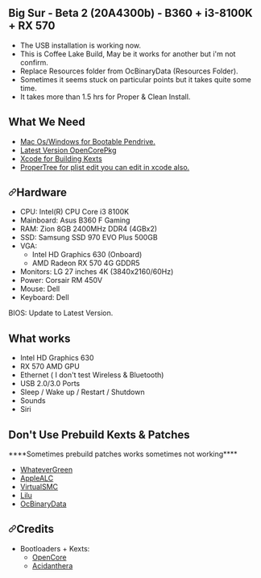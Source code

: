 <div class="Box-body px-5 pb-5">
  <h2>Big Sur - Beta 2 (20A4300b) - B360 + i3-8100K + RX 570</h2>
  <ul>
<li>The USB installation is working now.</li>
<li>This is Coffee Lake Build, May be it works for another but i'm not confirm.</li>
<li>Replace Resources folder from OcBinaryData (Resources Folder).</li>
<li>Sometimes it seems stuck on particular points but it takes quite some time.</li>
<li>It takes more than 1.5 hrs for Proper & Clean Install.</li>
  </ul>

<h2>What We Need</h2>
<ul>
<li><a href="https://github.com/acidanthera/WhateverGreen">Mac Os/Windows for Bootable Pendrive.</a></li>
<li><a href="https://github.com/acidanthera/OpenCorePkg">Latest Version OpenCorePkg</a></li>
<li><a href="https://github.com/acidanthera/">Xcode for Building Kexts</a></li>
<li><a href="https://github.com/corpnewt/ProperTree">ProperTree for plist edit you can edit in xcode also.</a></li>
</ul>

<h2><a id="user-content-hardware" class="anchor" aria-hidden="true" href="#hardware"><svg class="octicon octicon-link" viewBox="0 0 16 16" version="1.1" width="16" height="16" aria-hidden="true"><path fill-rule="evenodd" d="M7.775 3.275a.75.75 0 001.06 1.06l1.25-1.25a2 2 0 112.83 2.83l-2.5 2.5a2 2 0 01-2.83 0 .75.75 0 00-1.06 1.06 3.5 3.5 0 004.95 0l2.5-2.5a3.5 3.5 0 00-4.95-4.95l-1.25 1.25zm-4.69 9.64a2 2 0 010-2.83l2.5-2.5a2 2 0 012.83 0 .75.75 0 001.06-1.06 3.5 3.5 0 00-4.95 0l-2.5 2.5a3.5 3.5 0 004.95 4.95l1.25-1.25a.75.75 0 00-1.06-1.06l-1.25 1.25a2 2 0 01-2.83 0z"></path></svg></a>Hardware</h2>
<ul>
<li>CPU: Intel(R) CPU Core i3 8100K</li>
<li>Mainboard: Asus B360 F Gaming</li>
<li>RAM: Zion 8GB 2400MHz DDR4 (4GBx2)</li>
<li>SSD: Samsung SSD 970 EVO Plus 500GB</li>
<li>VGA:
<ul>
<li>Intel HD Graphics 630 (Onboard)</li>
<li>AMD Radeon RX 570 4G GDDR5</li>
</ul>
</li>
<li>Monitors: LG 27 inches 4K (3840x2160/60Hz)</li>
<li>Power: Corsair RM 450V</li>
<li>Mouse: Dell</li>
<li>Keyboard: Dell</li>
</ul>

BIOS: Update to Latest Version.

<h2>What works</h2>
<ul>
<li>Intel HD Graphics 630</li>
<li>RX 570 AMD GPU</li>
<li>Ethernet ( I don't test Wireless & Bluetooth)</li>
<li>USB 2.0/3.0 Ports</li>
<li>Sleep / Wake up / Restart / Shutdown</li>
<li>Sounds</li>
<li>Siri</li>
</ul>

<h2>Don't Use Prebuild Kexts & Patches</h2>
 <p>****Sometimes prebuild patches works sometimes not working****</p>
<ul>
<li><a href="https://github.com/acidanthera/WhateverGreen">WhateverGreen</a></li>
<li><a href="https://github.com/acidanthera/AppleALC">AppleALC</a></li>
<li><a href="https://github.com/acidanthera/VirtualSMC">VirtualSMC</a></li>
<li><a href="https://github.com/acidanthera/Lilu">Lilu</a></li>
<li><a href="https://github.com/acidanthera/OcBinaryData">OcBinaryData</a></li>
</ul>

<h2><a id="user-content-credits" class="anchor" aria-hidden="true" href="#credits"><svg class="octicon octicon-link" viewBox="0 0 16 16" version="1.1" width="16" height="16" aria-hidden="true"><path fill-rule="evenodd" d="M7.775 3.275a.75.75 0 001.06 1.06l1.25-1.25a2 2 0 112.83 2.83l-2.5 2.5a2 2 0 01-2.83 0 .75.75 0 00-1.06 1.06 3.5 3.5 0 004.95 0l2.5-2.5a3.5 3.5 0 00-4.95-4.95l-1.25 1.25zm-4.69 9.64a2 2 0 010-2.83l2.5-2.5a2 2 0 012.83 0 .75.75 0 001.06-1.06 3.5 3.5 0 00-4.95 0l-2.5 2.5a3.5 3.5 0 004.95 4.95l1.25-1.25a.75.75 0 00-1.06-1.06l-1.25 1.25a2 2 0 01-2.83 0z"></path></svg></a>Credits</h2>
<ul>
<li>Bootloaders + Kexts:
<ul>
<li><a href="https://github.com/acidanthera/OpenCorePkg">OpenCore</a></li>
<li><a href="https://github.com/acidanthera/OpenCorePkg">Acidanthera</a></li>
</ul>
</li>
